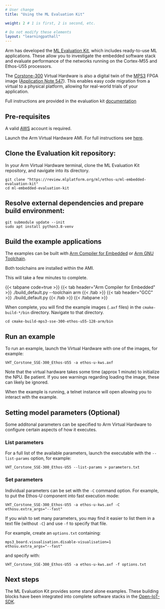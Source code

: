 ```yaml
---
# User change
title: "Using the ML Evaluation Kit"

weight: 2 # 1 is first, 2 is second, etc.

# Do not modify these elements
layout: "learningpathall"
---
```

Arm has developed the [ML Evaluation Kit](https://review.mlplatform.org/plugins/gitiles/ml/ethos-u/ml-embedded-evaluation-kit), which includes ready-to-use ML applications. These allow you to investigate the embedded software stack and evaluate performance of the networks running on the Cortex-M55 and Ethos-U55 processors.

The [Corstone-300](https://developer.arm.com/Processors/Corstone-300) Virtual Hardware is also a digital twin of the [MPS3](https://www.arm.com/products/development-tools/development-boards/mps3) FPGA image ([Application Note 547](https://developer.arm.com/downloads/-/download-fpga-images)). This enables easy code migration from a virtual to a physical platform, allowing for real-world trials of your application.

Full instructions are provided in the evaluation kit [documentation](https://review.mlplatform.org/plugins/gitiles/ml/ethos-u/ml-embedded-evaluation-kit/+/HEAD/docs/quick_start.md)

## Pre-requisites

A valid [AWS](https://aws.amazon.com/) account is required.

Launch the Arm Virtual Hardware AMI. For full instructions see [here](/install-tools/avh#corstone).

## Clone the Evaluation kit repository:

In your Arm Virtual Hardware terminal, clone the ML Evaluation Kit repository, and navigate into its directory.
```console
git clone "https://review.mlplatform.org/ml/ethos-u/ml-embedded-evaluation-kit"
cd ml-embedded-evaluation-kit
```

## Resolve external dependencies and prepare build environment:
```console
git submodule update --init
sudo apt install python3.8-venv
```

## Build the example applications

The examples can be built with [Arm Compiler for Embedded](https://developer.arm.com/Tools%20and%20Software/Arm%20Compiler%20for%20Embedded) or [Arm GNU Toolchain](https://developer.arm.com/Tools%20and%20Software/GNU%20Toolchain).

Both toolchains are installed within the AMI.

This will take a few minutes to complete.

{{< tabpane code=true >}}
  {{< tab header="Arm Compiler for Embedded" >}}
./build_default.py --toolchain arm
{{< /tab >}}
  {{< tab header="GCC" >}}
./build_default.py
{{< /tab >}}
{{< /tabpane >}}

When complete, you will find the example images (`.axf` files) in the `cmake-build-*/bin` directory. Navigate to that directory.
```console
cd cmake-build-mps3-sse-300-ethos-u55-128-arm/bin
```
## Run an example
To run an example, launch the Virtual Hardware with one of the images, for example:
```console
VHT_Corstone_SSE-300_Ethos-U55 -a ethos-u-kws.axf
```
Note that the virtual hardware takes some time (approx 1 minute) to initialize the NPU. Be patient. If you see warnings regarding loading the image, these can likely be ignored.

When the example is running, a telnet instance will open allowing you to interact with the example.

## Setting model parameters (Optional)

Some additonal parameters can be specified to Arm Virtual Hardware to configure certain aspects of how it executes.

### List parameters

For a full list of the available parameters, launch the executable with the `--list-params` option, for example:
```console
VHT_Corstone_SSE-300_Ethos-U55 --list-params > parameters.txt
```
### Set parameters
Individual parameters can be set with the `-C` command option. For example, to put the Ethos-U component into fast execution mode:
```console
VHT_Corstone_SSE-300_Ethos-U55 -a ethos-u-kws.axf -C ethosu.extra_args="--fast"
```
If you wish to set many parameters, you may find it easier to list them in a text file (without `-C`) and use `-f` to specify that file.

For example, create an `options.txt` containing:
```console
mps3_board.visualisation.disable-visualisation=1
ethosu.extra_args="--fast"
```
and specify with:
```console
VHT_Corstone_SSE-300_Ethos-U55 -a ethos-u-kws.axf -f options.txt
```
## Next steps
The ML Evaluation Kit provides some stand alone examples. These building blocks have been integrated into complete software stacks in the [Open-IoT-SDK](https://github.com/ARM-software/open-iot-sdk).
